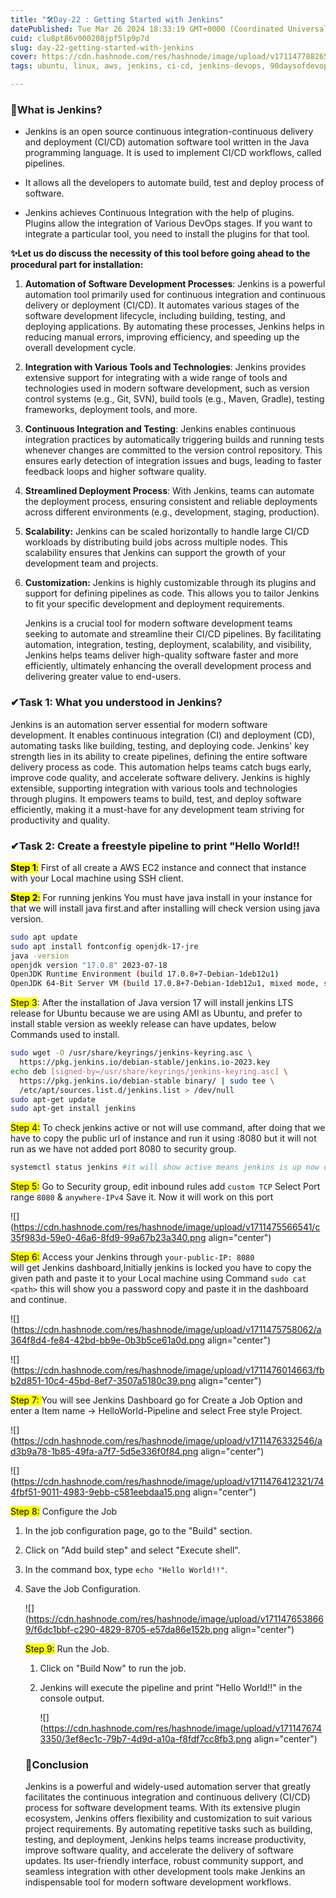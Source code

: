 ```yaml
---
title: "🛠Day-22 : Getting Started with Jenkins"
datePublished: Tue Mar 26 2024 18:33:19 GMT+0000 (Coordinated Universal Time)
cuid: clu8pt86v000208jpf5lp9p7d
slug: day-22-getting-started-with-jenkins
cover: https://cdn.hashnode.com/res/hashnode/image/upload/v1711477882654/8bd4a367-c986-4154-b29e-e1b51e212682.png
tags: ubuntu, linux, aws, jenkins, ci-cd, jenkins-devops, 90daysofdevops, trainwithshubham, vivekmoudekar

---
```


### **🤵What is Jenkins?**

* Jenkins is an open source continuous integration-continuous delivery and deployment (CI/CD) automation software tool written in the Java programming language. It is used to implement CI/CD workflows, called pipelines.
    
* It allows all the developers to automate build, test and deploy process of software.
    
* Jenkins achieves Continuous Integration with the help of plugins. Plugins allow the integration of Various DevOps stages. If you want to integrate a particular tool, you need to install the plugins for that tool.
    

**✨Let us do discuss the necessity of this tool before going ahead to the procedural part for installation:**

1. **Automation of Software Development Processes**: Jenkins is a powerful automation tool primarily used for continuous integration and continuous delivery or deployment (CI/CD). It automates various stages of the software development lifecycle, including building, testing, and deploying applications. By automating these processes, Jenkins helps in reducing manual errors, improving efficiency, and speeding up the overall development cycle.
    
2. **Integration with Various Tools and Technologies**: Jenkins provides extensive support for integrating with a wide range of tools and technologies used in modern software development, such as version control systems (e.g., Git, SVN), build tools (e.g., Maven, Gradle), testing frameworks, deployment tools, and more.
    
3. **Continuous Integration and Testing**: Jenkins enables continuous integration practices by automatically triggering builds and running tests whenever changes are committed to the version control repository. This ensures early detection of integration issues and bugs, leading to faster feedback loops and higher software quality.
    
4. **Streamlined Deployment Process**: With Jenkins, teams can automate the deployment process, ensuring consistent and reliable deployments across different environments (e.g., development, staging, production).
    
5. **Scalability:** Jenkins can be scaled horizontally to handle large CI/CD workloads by distributing build jobs across multiple nodes. This scalability ensures that Jenkins can support the growth of your development team and projects.
    
6. **Customization:** Jenkins is highly customizable through its plugins and support for defining pipelines as code. This allows you to tailor Jenkins to fit your specific development and deployment requirements.
    
    Jenkins is a crucial tool for modern software development teams seeking to automate and streamline their CI/CD pipelines. By facilitating automation, integration, testing, deployment, scalability, and visibility, Jenkins helps teams deliver high-quality software faster and more efficiently, ultimately enhancing the overall development process and delivering greater value to end-users.
    

### **✔Task 1: What you understood in Jenkins?**

Jenkins is an automation server essential for modern software development. It enables continuous integration (CI) and deployment (CD), automating tasks like building, testing, and deploying code. Jenkins' key strength lies in its ability to create pipelines, defining the entire software delivery process as code. This automation helps teams catch bugs early, improve code quality, and accelerate software delivery. Jenkins is highly extensible, supporting integration with various tools and technologies through plugins. It empowers teams to build, test, and deploy software efficiently, making it a must-have for any development team striving for productivity and quality.

### ✔**Task 2: Create a freestyle pipeline to print "Hello World!!**

**<mark>Step 1</mark>**<mark>:</mark> First of all create a AWS EC2 instance and connect that instance with your Local machine using SSH client.

**<mark>Step 2</mark>**<mark>:</mark> For running jenkins You must have java install in your instance for that we will install java first.and after installing will check version using java version.

```bash
sudo apt update
sudo apt install fontconfig openjdk-17-jre
java -version
openjdk version "17.0.8" 2023-07-18
OpenJDK Runtime Environment (build 17.0.8+7-Debian-1deb12u1)
OpenJDK 64-Bit Server VM (build 17.0.8+7-Debian-1deb12u1, mixed mode, sharing)
```

<mark>Step 3</mark>: After the installation of Java version 17 will install jenkins LTS release for Ubuntu because we are using AMI as Ubuntu, and prefer to install stable version as weekly release can have updates, below Commands used to install.

```bash
sudo wget -O /usr/share/keyrings/jenkins-keyring.asc \
  https://pkg.jenkins.io/debian-stable/jenkins.io-2023.key
echo deb [signed-by=/usr/share/keyrings/jenkins-keyring.asc] \
  https://pkg.jenkins.io/debian-stable binary/ | sudo tee \
  /etc/apt/sources.list.d/jenkins.list > /dev/null
sudo apt-get update
sudo apt-get install jenkins
```

<mark>Step 4:</mark> To check jenkins active or not will use command, after doing that we have to copy the public url of instance and run it using :8080 but it will not run as we have not added port 8080 to security group.

```bash
systemctl status jenkins #it will show active means jenkins is up now on port 8080
```

<mark>Step 5:</mark> Go to Security group, edit inbound rules add `custom TCP` Select Port range `8080` & `anywhere-IPv4` Save it. Now it will work on this port

![](https://cdn.hashnode.com/res/hashnode/image/upload/v1711475566541/c35f983d-59e0-46a6-8fd9-99a67b23a340.png align="center")

<mark>Step 6:</mark> Access your Jenkins through `your-public-IP: 8080`  
will get Jenkins dashboard,Initially jenkins is locked you have to copy the given path and paste it to your Local machine using Command `sudo cat <path>` this will show you a password copy and paste it in the dashboard and continue.

![](https://cdn.hashnode.com/res/hashnode/image/upload/v1711475758062/a364f8d4-fe84-42bd-bb9e-0b3b5ce61a0d.png align="center")

![](https://cdn.hashnode.com/res/hashnode/image/upload/v1711476014663/fbb2d851-10c4-45bd-8ef7-3507a5180c39.png align="center")

<mark>Step 7: </mark> You will see Jenkins Dashboard go for Create a Job Option and enter a Item name -&gt; HelloWorld-Pipeline and select Free style Project.

![](https://cdn.hashnode.com/res/hashnode/image/upload/v1711476332546/ad3b9a78-1b85-49fa-a7f7-5d5e336f0f84.png align="center")

![](https://cdn.hashnode.com/res/hashnode/image/upload/v1711476412321/744fbf51-9011-4983-9ebb-c581eebdaa15.png align="center")

<mark>Step 8:</mark> Configure the Job

1. In the job configuration page, go to the "Build" section.
    
2. Click on "Add build step" and select "Execute shell".
    
3. In the command box, type `echo "Hello World!!"`.
    
4. Save the Job Configuration.
    
    ![](https://cdn.hashnode.com/res/hashnode/image/upload/v1711476538669/f6dc1bbf-c290-4829-8705-e57da86e152b.png align="center")
    
    <mark>Step 9:</mark> Run the Job.
    
    1. Click on "Build Now" to run the job.
        
    2. Jenkins will execute the pipeline and print "Hello World!!" in the console output.
        
        ![](https://cdn.hashnode.com/res/hashnode/image/upload/v1711476743350/3ef8ec1c-79b7-4d9d-a10a-f8fdf7cc8fb3.png align="center")
        
    
    ### **🚧Conclusion**
    
    Jenkins is a powerful and widely-used automation server that greatly facilitates the continuous integration and continuous delivery (CI/CD) process for software development teams. With its extensive plugin ecosystem, Jenkins offers flexibility and customization to suit various project requirements. By automating repetitive tasks such as building, testing, and deployment, Jenkins helps teams increase productivity, improve software quality, and accelerate the delivery of software updates. Its user-friendly interface, robust community support, and seamless integration with other development tools make Jenkins an indispensable tool for modern software development workflows.